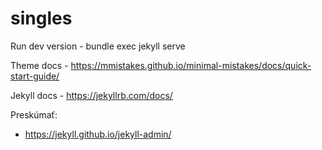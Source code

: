 # singles

Run dev version - bundle exec jekyll serve

Theme docs - https://mmistakes.github.io/minimal-mistakes/docs/quick-start-guide/

Jekyll docs - https://jekyllrb.com/docs/

Preskúmať:
- https://jekyll.github.io/jekyll-admin/